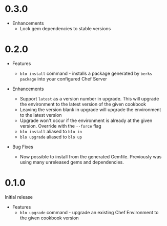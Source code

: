 # 0.3.0

* Enhancements
  * Lock gem dependencies to stable versions

# 0.2.0

* Features
  * `blo install` command - installs a package generated by `berks package` into your configured Chef Server

* Enhancements
  * Support `latest` as a version number in upgrade. This will upgrade the environment to the latest version of the given cookbook
  * Leaving the version blank in upgrade will upgrade the environment to the latest version
  * Upgrade won't occur if the environment is already at the given version. Override with the `--force` flag
  * `blo install` aliased to `blo in`
  * `blo upgrade` aliased to `blo up`

* Bug Fixes
  * Now possible to install from the generated Gemfile. Previously was using many unreleased gems and dependencies.

# 0.1.0

Initial release

* Features
  * `blo upgrade` command - upgrade an existing Chef Environment to the given cookbook version
